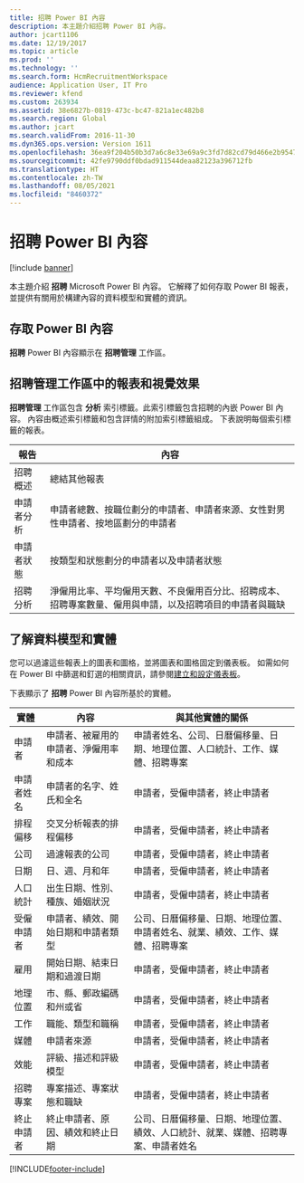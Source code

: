 ```yaml
---
title: 招聘 Power BI 內容
description: 本主題介紹招聘 Power BI 內容。
author: jcart1106
ms.date: 12/19/2017
ms.topic: article
ms.prod: ''
ms.technology: ''
ms.search.form: HcmRecruitmentWorkspace
audience: Application User, IT Pro
ms.reviewer: kfend
ms.custom: 263934
ms.assetid: 38e6827b-0819-473c-bc47-821a1ec482b8
ms.search.region: Global
ms.author: jcart
ms.search.validFrom: 2016-11-30
ms.dyn365.ops.version: Version 1611
ms.openlocfilehash: 36ea9f204b50b3d7a6c8e33e69a9c3fd7d82cd79d466e2b9547c6733aa294aea
ms.sourcegitcommit: 42fe9790ddf0bdad911544deaa82123a396712fb
ms.translationtype: HT
ms.contentlocale: zh-TW
ms.lasthandoff: 08/05/2021
ms.locfileid: "8460372"
---
```

# <a name="recruiting-power-bi-content"></a>招聘 Power BI 內容

[!include [banner](../includes/banner.md)]

本主題介紹 **招聘** Microsoft Power BI 內容。 它解釋了如何存取 Power BI 報表，並提供有關用於構建內容的資料模型和實體的資訊。

## <a name="accessing-the-power-bi-content"></a>存取 Power BI 內容
**招聘** Power BI 內容顯示在 **招聘管理** 工作區。

## <a name="reports-and-visuals-in-the-recruitment-management-workspace"></a>招聘管理工作區中的報表和視覺效果
**招聘管理** 工作區包含 **分析** 索引標籤。此索引標籤包含招聘的內嵌 Power BI 內容。 內容由概述索引標籤和包含詳情的附加索引標籤組成。 下表說明每個索引標籤的報表。

| 報告               | 內容 |
|----------------------|----------|
| 招聘概述 | 總結其他報表 |
| 申請者分析   | 申請者總數、按職位劃分的申請者、申請者來源、女性對男性申請者、按地區劃分的申請者 |
| 申請者狀態     | 按類型和狀態劃分的申請者以及申請者狀態 |
| 招聘分析  | 淨僱用比率、平均僱用天數、不良僱用百分比、招聘成本、招聘專案數量、僱用與申請，以及招聘項目的申請者與職缺 |

## <a name="understanding-the-data-model-and-entities"></a>了解資料模型和實體
您可以過濾這些報表上的圖表和圖格，並將圖表和圖格固定到儀表板。 如需如何在 Power BI 中篩選和釘選的相關資訊，請參閱[建立和設定儀表板](https://powerbi.microsoft.com/guided-learning/powerbi-learning-4-2-create-configure-dashboards)。

下表顯示了 **招聘** Power BI 內容所基於的實體。

| 實體               | 內容                                                         | 與其他實體的關係 |
|----------------------|------------------------------------------------------------------|-----------------------------------|
| 申請者            | 申請者、被雇用的申請者、淨僱用率和成本          | 申請者姓名、公司、日曆偏移量、日期、地理位置、人口統計、工作、媒體、招聘專案 |
| 申請者姓名       | 申請者的名字、姓氏和全名                   | 申請者，受僱申請者，終止申請者 |
| 排程偏移      | 交叉分析報表的排程偏移                                | 申請者，受僱申請者，終止申請者 |
| 公司              | 過濾報表的公司                                   | 申請者，受僱申請者，終止申請者 |
| 日期                 | 日、週、月和年                                   | 申請者，受僱申請者，終止申請者 |
| 人口統計         | 出生日期、性別、種族、婚姻狀況         | 申請者，受僱申請者，終止申請者 |
| 受僱申請者   | 申請者、績效、開始日期和申請者類型           | 公司、日曆偏移量、日期、地理位置、申請者姓名、就業、績效、工作、媒體、招聘專案 |
| 雇用           | 開始日期、結束日期和過渡日期                        | 申請者，受僱申請者，終止申請者 |
| 地理位置  | 市、縣、郵政編碼和州或省                 | 申請者，受僱申請者，終止申請者 |
| 工作                  | 職能、類型和職稱                                        | 申請者，受僱申請者，終止申請者 |
| 媒體                | 申請者來源                                             | 申請者，受僱申請者，終止申請者 |
| 效能          | 評級、描述和評級模型                            | 申請者，受僱申請者，終止申請者 |
| 招聘專案  | 專案描述、專案狀態和職缺                | 申請者，受僱申請者，終止申請者 |
| 終止申請者 | 終止申請者、原因、績效和終止日期 | 公司、日曆偏移量、日期、地理位置、績效、人口統計、就業、媒體、招聘專案、申請者姓名 |


[!INCLUDE[footer-include](../../../includes/footer-banner.md)]